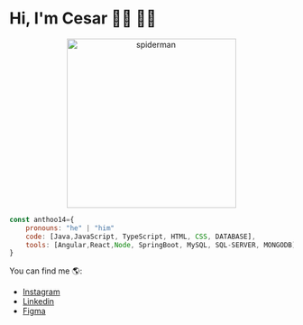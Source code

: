 # Hi, I'm Cesar 👋🏾 👨‍💻
<p align="center">
  <img src="https://github.com/Anthoo14/Anthoo14/assets/138251036/8f6ee5e6-d9cc-4de4-9389-7e8524524d15" width="300" alt="spiderman">
</p>


```js
const anthoo14={
    pronouns: "he" | "him"
    code: [Java,JavaScript, TypeScript, HTML, CSS, DATABASE],
    tools: [Angular,React,Node, SpringBoot, MySQL, SQL-SERVER, MONGODB]
}
```

You can find me 🌎:
- [Instagram](https://www.instagram.com/anthoo.28/)
- [Linkedin](https://www.linkedin.com/in/cesar-andia-ascama-874782273/)
- [Figma](https://www.figma.com/file/msYPPUxG72B0pStdr6Pad7/Delivery-App?type=design&t=04vnGCHkclCMpoxi-6)
<!--
**Anthoo14/Anthoo14** is a ✨ _special_ ✨ repository because its `README.md` (this file) appears on your GitHub profile.

Here are some ideas to get you started:

- 🔭 I’m currently working on ...
- 🌱 I’m currently learning ...
- 👯 I’m looking to collaborate on ...
- 🤔 I’m looking for help with ...
- 💬 Ask me about ...
- 📫 How to reach me: ...
- 😄 Pronouns: ...
- ⚡ Fun fact: ...
-->

